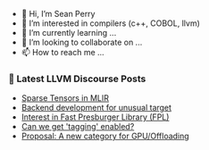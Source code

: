 - 👋 Hi, I’m Sean Perry
- 👀 I’m interested in compilers (c++, COBOL, llvm)
- 🌱 I’m currently learning ...
- 💞️ I’m looking to collaborate on ...
- 📫 How to reach me ...

<!---
s66perry/s66perry is a ✨ special ✨ repository because its `README.md` (this file) appears on your GitHub profile.
You can click the Preview link to take a look at your changes.
--->
### 📕 Latest LLVM Discourse Posts

<!-- DISCOURSE-LLVM:START -->
- [Sparse Tensors in MLIR](https://llvm.discourse.group/t/sparse-tensors-in-mlir/3389/61)
- [Backend development for unusual target](https://llvm.discourse.group/t/backend-development-for-unusual-target/5646/5)
- [Interest in Fast Presburger Library &lpar;FPL&rpar;](https://llvm.discourse.group/t/interest-in-fast-presburger-library-fpl/5606/4)
- [Can we get &#39;tagging&#39; enabled?](https://llvm.discourse.group/t/can-we-get-tagging-enabled/5296/10)
- [Proposal: A new category for GPU/Offloading](https://llvm.discourse.group/t/proposal-a-new-category-for-gpu-offloading/5762/7)
<!-- DISCOURSE-LLVM:END -->
